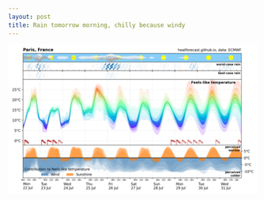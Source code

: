 ```yaml
---
layout: post
title: Rain tomorrow morning, chilly because windy
---
```


![Heatforecast meteogram Paris 22 July 2024](images/paris_2024072200.png)

